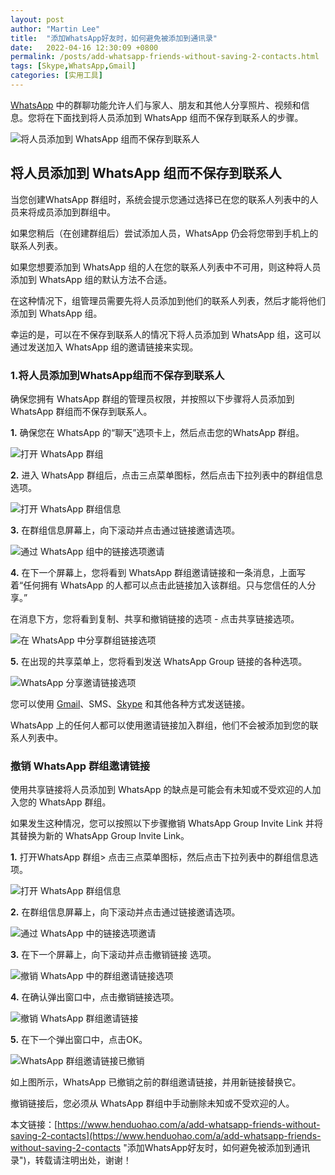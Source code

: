```yaml
---
layout: post  
author: "Martin Lee"  
title:  "添加WhatsApp好友时，如何避免被添加到通讯录"  
date:   2022-04-16 12:30:09 +0800  
permalink: /posts/add-whatsapp-friends-without-saving-2-contacts.html  
tags: [Skype,WhatsApp,Gmail]  
categories: [实用工具]  
---
```

[WhatsApp](https://www.henduohao.com/tag/whatsapp "WhatsApp Messenger（简称WhatsApp）是一款用于智能手机之间通讯的应用程序，支持iPhone手机和Android手机。可免费从发送手机短信转为使用WhatsApp程序，以发送和接收信息、图片、音频文件和视频信息。") 中的群聊功能允许人们与家人、朋友和其他人分享照片、视频和信息。您将在下面找到将人员添加到 WhatsApp 组而不保存到联系人的步骤。

![将人员添加到 WhatsApp 组而不保存到联系人](https://p3-juejin.byteimg.com/tos-cn-i-k3u1fbpfcp/afd3f91623c540ad8ae5737c10189589~tplv-k3u1fbpfcp-zoom-1.image)

## 将人员添加到 WhatsApp 组而不保存到联系人

当您创建WhatsApp 群组时，系统会提示您通过选择已在您的联系人列表中的人员来将成员添加到群组中。

如果您稍后（在创建群组后）尝试添加人员，WhatsApp 仍会将您带到手机上的联系人列表。

如果您想要添加到 WhatsApp 组的人在您的联系人列表中不可用，则这种将人员添加到 WhatsApp 组的默认方法不合适。

在这种情况下，组管理员需要先将人员添加到他们的联系人列表，然后才能将他们添加到 WhatsApp 组。

幸运的是，可以在不保存到联系人的情况下将人员添加到 WhatsApp 组，这可以通过发送加入 WhatsApp 组的邀请链接来实现。

### 1.将人员添加到WhatsApp组而不保存到联系人

确保您拥有 WhatsApp 群组的管理员权限，并按照以下步骤将人员添加到 WhatsApp 群组而不保存到联系人。

**1.** 确保您在 WhatsApp 的“聊天”选项卡上，然后点击您的WhatsApp 群组。

![打开 WhatsApp 群组](https://p3-juejin.byteimg.com/tos-cn-i-k3u1fbpfcp/bea4c742bfe9496788577b13899752ea~tplv-k3u1fbpfcp-zoom-1.image)

**2.** 进入 WhatsApp 群组后，点击三点菜单图标，然后点击下拉列表中的群组信息选项。

![打开 WhatsApp 群组信息](https://p3-juejin.byteimg.com/tos-cn-i-k3u1fbpfcp/18048f1999604dec85263cad2f229967~tplv-k3u1fbpfcp-zoom-1.image)

**3.** 在群组信息屏幕上，向下滚动并点击通过链接邀请选项。

![通过 WhatsApp 组中的链接选项邀请](https://p3-juejin.byteimg.com/tos-cn-i-k3u1fbpfcp/d70c5c96592e4eeebd94e31300fe9e3c~tplv-k3u1fbpfcp-zoom-1.image)

**4.** 在下一个屏幕上，您将看到 WhatsApp 群组邀请链接和一条消息，上面写着“任何拥有 WhatsApp 的人都可以点击此链接加入该群组。只与您信任的人分享。”

在消息下方，您将看到复制、共享和撤销链接的选项 - 点击共享链接选项。

![在 WhatsApp 中分享群组链接选项](https://p3-juejin.byteimg.com/tos-cn-i-k3u1fbpfcp/1ea66b77daa54467b71fa78583da9616~tplv-k3u1fbpfcp-zoom-1.image)

**5.** 在出现的共享菜单上，您将看到发送 WhatsApp Group 链接的各种选项。

![WhatsApp 分享邀请链接选项](https://p3-juejin.byteimg.com/tos-cn-i-k3u1fbpfcp/1f3ce0e8bdbf4ada8cac2a48a8b3cbaa~tplv-k3u1fbpfcp-zoom-1.image)

您可以使用 [Gmail](https://www.henduohao.com/tag/gmail "Gmail是Google的免费网络邮件服务，也是世界上用户量最多的邮箱。")、SMS、[Skype](https://www.henduohao.com/tag/skype "Skype是一款通信应用软件，可通过網際網路为电脑、平板电脑和移动设备提供与其他联网设备或传统电话/智能手机间进行视频通话和语音通话的服务。") 和其他各种方式发送链接。

WhatsApp 上的任何人都可以使用邀请链接加入群组，他们不会被添加到您的联系人列表中。

### 撤销 WhatsApp 群组邀请链接

使用共享链接将人员添加到 WhatsApp 的缺点是可能会有未知或不受欢迎的人加入您的 WhatsApp 群组。

如果发生这种情况，您可以按照以下步骤撤销 WhatsApp Group Invite Link 并将其替换为新的 WhatsApp Group Invite Link。

**1.** 打开WhatsApp 群组> 点击三点菜单图标，然后点击下拉列表中的群组信息选项。

![打开 WhatsApp 群组信息](https://p3-juejin.byteimg.com/tos-cn-i-k3u1fbpfcp/c573b17e08384a4eb5d0ea405159a192~tplv-k3u1fbpfcp-zoom-1.image)

**2.** 在群组信息屏幕上，向下滚动并点击通过链接邀请选项。

![通过 WhatsApp 中的链接选项邀请](https://p3-juejin.byteimg.com/tos-cn-i-k3u1fbpfcp/847482b4e52a4c5394c4f24c830ca632~tplv-k3u1fbpfcp-zoom-1.image)

**3.** 在下一个屏幕上，向下滚动并点击撤销链接 选项。

![撤销 WhatsApp 中的群组邀请链接选项](https://p3-juejin.byteimg.com/tos-cn-i-k3u1fbpfcp/0ab1c559bd564aa680ac2929339fbf03~tplv-k3u1fbpfcp-zoom-1.image)

**4.** 在确认弹出窗口中，点击撤销链接选项。

![撤销 WhatsApp 群组邀请链接](https://p3-juejin.byteimg.com/tos-cn-i-k3u1fbpfcp/2e599f619a314765a72bdd40855b2ea7~tplv-k3u1fbpfcp-zoom-1.image)

**5.** 在下一个弹出窗口中，点击OK。

![WhatsApp 群组邀请链接已撤销](https://p3-juejin.byteimg.com/tos-cn-i-k3u1fbpfcp/7db1f19d982544cca283e11ae24d104a~tplv-k3u1fbpfcp-zoom-1.image)

如上图所示，WhatsApp 已撤销之前的群组邀请链接，并用新链接替换它。

撤销链接后，您必须从 WhatsApp 群组中手动删除未知或不受欢迎的人。

本文链接：[https://www.henduohao.com/a/add-whatsapp-friends-without-saving-2-contacts](https://www.henduohao.com/a/add-whatsapp-friends-without-saving-2-contacts "添加WhatsApp好友时，如何避免被添加到通讯录")，转载请注明出处，谢谢！